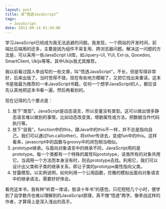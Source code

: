 ```yaml
---
layout: post
title: 读“悟透JavaScript”
tags:
  - JavaScript
date: 2011-09-14 01:34:06
---
```


学习JavaScript已经成为我无法逃避的问题。我发现，一个网站的开发时间，前端比后端用的还多，主要是因为组件不易复用、跨浏览器问题。解决这一问题的方法是，可以采用一些JavaScript UI库，如Jquery-UI, YUI, Ext-js, Qooxdoo, SmartClient, Ukijs等等。其中Ukijs我尤其推荐。

我以前看过国人李战写的一些文章，叫“悟透JavaScript”，不长，但是写得非常好，后来出版了。当时觉得不错，现在有些地方模糊了，又把它找出来重读。这本书是我最为推荐的一本JavaScript书籍，任何一个想学JavaScript的人，都应该先认真地把这本书看一遍，然后再看别的。

现在记得的几个要点是：

1.  放下“类型”。JavaScript是动态语言，所以变量没有类型。这可以做出很多静态语言难以做到的事情，比如动态改变类，增删属性或方法，把数据当作代码执行等。
2.  放下“自我”。function中的this，跟Java中的this不一样，并不总是指向自己。我们可以通过fun.call(other)，将other传进去，变成fun中的this。这样看来，javascript中的函数与groovy中的闭包相当相似。
3.  prototype继承。与面向对象语言中的继承不同，JavaScript用的是prototype。每一个类都有一个特殊的属性叫prototype，该类所有的对象共用它。当调用一个方法而本身没有时，则去prototype去找。利用它，我们可以设计出父类和子类的继承关系，即让子类的prototype属性指向父类。
4.  甘露模型。以实例说明，如何利用一个公用函数，优雅的模拟出面向对象语言中的继承语法，需要好好体会。

看完这本书，我有种“听君一席话，胜读十年书”的感觉。只花短短几个小时，便学到了自学数月也难以理解到的JavaScript原理，真不愧“悟透”两字。像李战这样的作者，才算得上是深入浅出的高手。